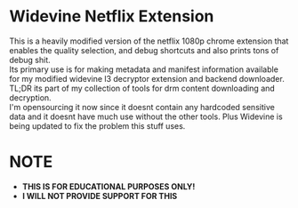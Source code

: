 # Widevine Netflix Extension
This is a heavily modified version of the netflix 1080p chrome extension that enables the quality selection, and debug shortcuts and also prints tons of debug shit.<br>
Its primary use is for making metadata and manifest information available for my modified widevine l3 decryptor extension and backend downloader.<br>
TL;DR its part of my collection of tools for drm content downloading and decryption.<br>
I'm opensourcing it now since it doesnt contain any hardcoded sensitive data and it doesnt have much use without the other tools. Plus Widevine is being updated to fix the problem this stuff uses.

# NOTE
- **THIS IS FOR EDUCATIONAL PURPOSES ONLY!**
- **I WILL NOT PROVIDE SUPPORT FOR THIS**
